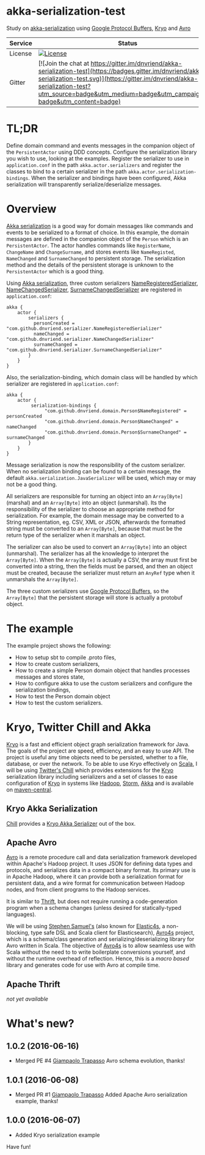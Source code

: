 # akka-serialization-test
Study on [akka-serialization][ser] using [Google Protocol Buffers][pb], [Kryo][kryo] and [Avro][avro]

Service | Status | Description
------- | ------ | -----------
License | [![License](http://img.shields.io/:license-Apache%202-red.svg)](http://www.apache.org/licenses/LICENSE-2.0.txt) | Apache 2.0
Gitter  | [![Join the chat at https://gitter.im/dnvriend/akka-serialization-test](https://badges.gitter.im/dnvriend/akka-serialization-test.svg)](https://gitter.im/dnvriend/akka-serialization-test?utm_source=badge&utm_medium=badge&utm_campaign=pr-badge&utm_content=badge) | Chat on Gitter

# TL;DR
Define domain command and events messages in the companion object of the `PersistentActor` using DDD concepts.
Configure the serialization library you wish to use, looking at the examples. Register the serializer to use 
in `application.conf` in the path `akka.actor.serializers` and register the classes to bind to a certain serializer in the path 
`akka.actor.serialization-bindings`. When the serializer and bindings have been configured, Akka serialization will transparently 
serialize/deserialize messages.

# Overview
[Akka serialization][ser] is a good way for domain messages
like commands and events to be serialized to a format of choice. In this example, the domain messages are defined
in the companion object of the `Person` which is an `PersistentActor`. The actor handles commands like `RegisterName`,
`ChangeName` and `ChangeSurname`, and stores events like `NameRegisted`, `NameChanged` and `SurnameChanged` to 
persistent storage. The serialization method and the details of the persistent storage is unknown to the `PersistentActor`
which is a good thing.

Using [Akka serialization][ser], three custom serializers [NameRegisteredSerializer](https://github.com/dnvriend/akka-serialization-test/blob/master/src/main/scala/com/github/dnvriend/serializer/NameRegisteredSerializer.scala),
[NameChangedSerializer](https://github.com/dnvriend/akka-serialization-test/blob/master/src/main/scala/com/github/dnvriend/serializer/NameChangedSerializer.scala), [SurnameChangedSerializer](https://github.com/dnvriend/akka-serialization-test/blob/master/src/main/scala/com/github/dnvriend/serializer/SurnameChangedSerializer.scala) are registered in `application.conf`: 

```
akka {
    actor {
        serializers {
          personCreated = "com.github.dnvriend.serializer.NameRegisteredSerializer"
          nameChanged = "com.github.dnvriend.serializer.NameChangedSerializer"
          surnameChanged = "com.github.dnvriend.serializer.SurnameChangedSerializer"
        }
    }
}
```

Also, the serialization-binding, which domain class will be handled by which serializer are registered in `application.conf`:

```
akka {
    actor {
         serialization-bindings {
              "com.github.dnvriend.domain.Person$NameRegistered" = personCreated
              "com.github.dnvriend.domain.Person$NameChanged" = nameChanged
              "com.github.dnvriend.domain.Person$SurnameChanged" = surnameChanged
        }
    }
}
```

Message serialization is now the responsibility of the custom serializer. When no serialization binding can be found 
to a certain message, the default `akka.serialization.JavaSerializer` will be used, which may or may not be a good thing.

All serializers are responsible for turning an object into an `Array[Byte]` (marshal) and an `Array[Byte]` 
into an object (unmarshal). Its the responsibility of the serializer to choose an appropriate method for 
serialization. For example, the domain message may be converted to a String representation, eg. CSV, XML or JSON, 
afterwards the formatted string must be converted to an `Array[Byte]`, because that must be the return type of the 
serializer when it marshals an object.

The serializer can also be used to convert an `Array[Byte]` into an object (unmarshal). The serializer has all 
the knowledge to interpret the `Array[Byte]`. When the `Array[Byte]` is actually a CSV, the array must first be 
converted into a string, then the fields must be parsed, and then an object must be created, because the serializer 
must return an `AnyRef` type when it unmarshals the `Array[Byte]`.

The three custom serializers use [Google Protocol Buffers][pb],
so the `Array[Byte]` that the persistent storage will store is actually a protobuf object.

# The example
The example project shows the following:

* How to setup sbt to compile .proto files,
* How to create custom serializers,
* How to create a simple Person domain object that handles processes messages and stores state,
* How to configure akka to use the custom serializers and configure the serialization bindings,
* How to test the Person domain object
* How to test the custom serializers.

# Kryo, Twitter Chill and Akka
[Kryo][kryo] is a fast and efficient object graph serialization framework for Java. The goals of the project are speed, 
efficiency, and an easy to use API. The project is useful any time objects need to be persisted, whether to a file, database, 
or over the network. To be able to use Kryo effectively on [Scala][scala], I will be using [Twitter's Chill][chill] which provides 
extensions for the [Kryo][kryo] serialization library including serializers and a set of classes to ease configuration of 
[Kryo][kryo] in systems like [Hadoop][hadoop], [Storm][storm], [Akka][akka] and is available on [maven-central][chill-maven-central].
 
## Kryo Akka Serialization
[Chill][chill] provides a [Kryo Akka Serializer][chill-akka] out of the box.

## Apache Avro
[Avro][avro-wiki] is a remote procedure call and data serialization framework developed within Apache's Hadoop project. 
It uses JSON for defining data types and protocols, and serializes data in a compact binary format. Its primary use is 
in Apache Hadoop, where it can provide both a serialization format for persistent data, and a wire format for communication 
between Hadoop nodes, and from client programs to the Hadoop services.

It is similar to [Thrift][thrift-wiki], but does not require running a code-generation program when a schema changes 
(unless desired for statically-typed languages).

We will be using [Stephen Samuel's][sksamuel] (also known for [Elastic4s][elastic4s], a non-blocking, type safe DSL and Scala client for Elasticsearch),
[Avro4s][avro4s] project, which is a schema/class generation and serializing/deserializing library for Avro written in Scala. The objective of [Avro4s][avro4s] 
is to allow seamless use with Scala without the need to to write boilerplate conversions yourself, and without the runtime overhead of reflection. 
Hence, this is a _macro based_ library and generates code for use with Avro at compile time.

## Apache Thrift
_not yet available_

# What's new?
## 1.0.2 (2016-06-16)
  - Merged PE #4 [Giampaolo Trapasso][trapasso] Avro schema evolution, thanks!

## 1.0.1 (2016-06-08)
  - Merged PR #1 [Giampaolo Trapasso][trapasso] Added Apache Avro serialization example, thanks!

## 1.0.0 (2016-06-07)
  - Added Kryo serialization example

Have fun!

[trapasso]: https://github.com/giampaolotrapasso
[sksamuel]: https://github.com/sksamuel

[akka]: http://akka.io/
[hadoop]: http://hadoop.apache.org/
[storm]: http://storm.apache.org/
[ser]: http://doc.akka.io/docs/akka/current/scala/serialization.html
[pb]: https://developers.google.com/protocol-buffers/docs/overview
[kryo]: https://github.com/EsotericSoftware/kryo
[scala]: http://www.scala-lang.org/
[chill]: https://github.com/twitter/chill
[chill-akka]: https://github.com/twitter/chill#chill-akka
[chill-maven-central]: http://search.maven.org/#search%7Cgav%7C1%7Cg%3A%22com.twitter%22%20AND%20a%3A%22chill-akka_2.11%22
[avro]: https://avro.apache.org/
[avro-wiki]: https://en.wikipedia.org/wiki/Apache_Avro
[avro4s]: https://github.com/sksamuel/avro4s
[elastic4s]: https://github.com/sksamuel/elastic4s
[thrift-wiki]: https://en.wikipedia.org/wiki/Apache_Thrift
